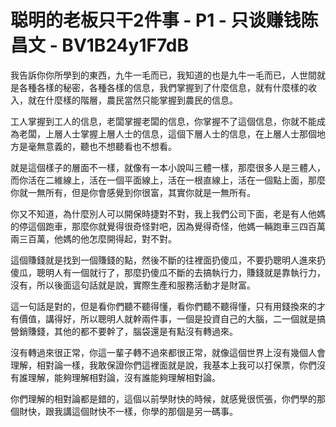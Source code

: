 # 聪明的老板只干2件事 - P1 - 只谈赚钱陈昌文 - BV1B24y1F7dB

我告訴你你所學到的東西，九牛一毛而已，我知道的也是九牛一毛而已，人世間就是各種各樣的秘密，各種各樣的信息，我們掌握到了什麼信息，就有什麼樣的收入，就在什麼樣的階層，農民當然只能掌握到農民的信息。

工人掌握到工人的信息，老闆掌握老闆的信息，你掌握不了這個信息，你就不能成為老闆，上層人士掌握上層人士的信息，這個下層人士的信息，在上層人士那個地方是毫無意義的，聽也不想聽看也不想看。

就是這個樣子的層面不一樣，就像有一本小說叫三體一樣，那麼很多人是三體人，而你活在二維線上，活在一個平面線上，活在一根直線上，活在一個點上面，那麼你就一無所有，但是你會感覺到你很富，其實你就是一無所有。

你又不知道，為什麼別人可以開保時捷對不對，我上我們公司下面，老是有人他媽的停這個跑車，那麼你就覺得很奇怪對吧，因為覺得奇怪，他媽一輛跑車三四百萬兩三百萬，他媽的他怎麼開得起，對不對。

這個賺錢就是找到一個賺錢的點，然後不斷的往裡面扔傻瓜，不要扔聰明人進來扔傻瓜，聰明人有一個就行了，那麼扔傻瓜不斷的去搞執行力，賺錢就是靠執行力，沒有，所以後面這句話就是說，實際生產和服務活動才是財富。

這一句話是對的，但是看你們聽不聽得懂，看你們聽不聽得懂，只有用錢換來的才有價值，講得好，所以聰明人就幹兩件事，一個是投資自己的大腦，二一個就是搞營銷賺錢，其他的都不要幹了，腦袋還是有點沒有轉過來。

沒有轉過來很正常，你這一輩子轉不過來都很正常，就像這個世界上沒有幾個人會理解，相對論一樣，我敢保證你們這裡面就是說，我基本上我可以打保票，你們沒有誰理解，能夠理解相對論，沒有誰能夠理解相對論。

你們理解的相對論都是錯的，這個以前學財快的時候，就感覺很慌張，你們學的那個財快，跟我講這個財快不一樣，你學的那個是另一碼事。

